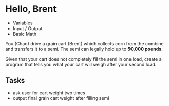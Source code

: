# Hello, Brent

- Variables
- Input / Output
- Basic Math

You (Chad) drive a grain cart (Brent) which collects corn from the combine and transfers it to a semi. The semi can legally hold up to __50,000 pounds__.

Given that your cart does not completely fill the semi in one load, create a program that tells you what your cart will weigh after your second load.

## Tasks

- ask user for cart weight two times
- output final grain cart weight after filling semi